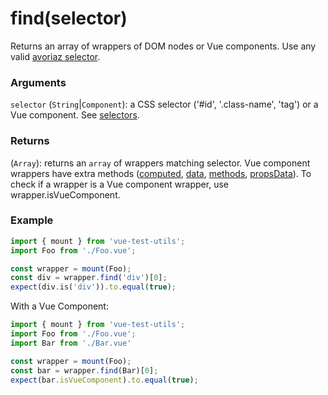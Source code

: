 # find(selector)

Returns an array of wrappers of DOM nodes or Vue components. Use any valid [avoriaz selector](/api/selectors.md).

### Arguments

`selector` (`String`|`Component`): a CSS selector ('#id', '.class-name', 'tag') or a Vue component. See [selectors](/api/selectors.md).

### Returns

(`Array`): returns an `array` of wrappers matching selector. Vue component wrappers have extra methods ([computed](/api/mount/computed.md), [data](/api/mount/data.md), [methods](/api/mount/methods.md), [propsData](/api/mount/propsData.md)). To check if a wrapper is a Vue component wrapper, use wrapper.isVueComponent.

### Example

```js
import { mount } from 'vue-test-utils';
import Foo from './Foo.vue';

const wrapper = mount(Foo);
const div = wrapper.find('div')[0];
expect(div.is('div')).to.equal(true);
```

With a Vue Component:
```js
import { mount } from 'vue-test-utils';
import Foo from './Foo.vue';
import Bar from './Bar.vue'

const wrapper = mount(Foo);
const bar = wrapper.find(Bar)[0];
expect(bar.isVueComponent).to.equal(true);
```
